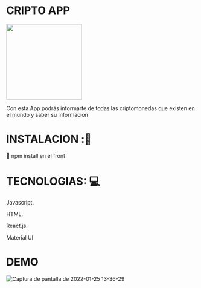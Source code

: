 # CRIPTO APP 
<p alaign="right">
  <img height="200" src="https://cdnnmundo1.img.sputniknews.com/img/07e5/09/04/1115746601_0:960:2049:2112_1920x0_80_0_0_a194f4a840a266b5fee436971cc18346.jpg" />
</p>

Con esta App podrás informarte de todas las criptomonedas que existen en el mundo y saber su informacion

# INSTALACION ::wrench:
📝 npm install en el front 

# TECNOLOGIAS: :computer:

Javascript.

HTML.

React.js.

Material UI

# DEMO 

![Captura de pantalla de 2022-01-25 13-36-29](https://user-images.githubusercontent.com/29457718/151019969-2801bc1c-5167-42c5-a90e-ddee05b00a23.png)

